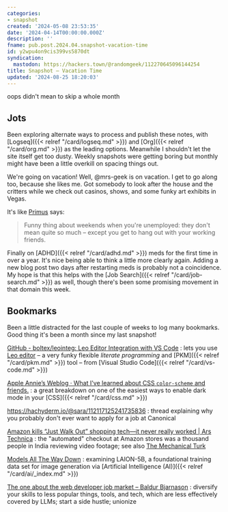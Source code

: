 ```yaml
---
categories:
- snapshot
created: '2024-05-08 23:53:35'
date: '2024-04-14T00:00:00.000Z'
description: ''
fname: pub.post.2024.04.snapshot-vacation-time
id: y2wpu4on9cis399vs5870dt
syndication:
  mastodon: https://hackers.town/@randomgeek/112270645096144254
title: Snapshot — Vacation Time
updated: '2024-08-25 18:20:03'
---
```


oops didn't mean to skip a whole month

<!--more-->

## Jots

Been exploring alternate ways to process and publish these notes, with [Logseq]({{< relref "/card/logseq.md" >}}) and [Org]({{< relref "/card/org.md" >}}) as the leading options. Meanwhile I shouldn't let the site itself get too dusty. Weekly snapshots were getting boring but monthly might have been a little overkill on spacing things out.

We're going on vacation! Well, @mrs-geek is on vacation. I get to go along too, because she likes me. Got somebody to look after the house and the critters while we check out casinos, shows, and some funky art exhibits in Vegas.

It's like [Primus](https://song.link/i/927512016) says:

> Funny thing about weekends when you're unemployed: they don't mean quite so much – except you get to hang out with your working friends.

Finally on [ADHD]({{< relref "/card/adhd.md" >}}) meds for the first time in over a year. It's nice being able to think a little more clearly again. Adding a new blog post two days after restarting meds is probably not a coincidence. My hope is that this helps with the [Job Search]({{< relref "/card/job-search.md" >}}) as well, though there's been some promising movement in that domain this week.

## Bookmarks

Been a little distracted for the last couple of weeks to log many bookmarks. Good thing it's been a month since my last snapshot!

[GitHub - boltex/leointeg: Leo Editor Integration with VS Code](https://github.com/boltex/leointeg)
: lets you use [Leo editor](https://leo-editor.github.io/leo-editor/) – a very funky flexible *literate programming* and [PKM]({{< relref "/card/pkm.md" >}}) tool – from [Visual Studio Code]({{< relref "/card/vs-code.md" >}})

[Apple Annie’s Weblog · What I've learned about CSS `color-scheme` and friends.](https://weblog.anniegreens.lol/2024/04/what-ive-learned-about-css-color-scheme-and-system-color)
: a great breakdown on one of the easiest ways to enable dark mode in your [CSS]({{< relref "/card/css.md" >}})

<https://hachyderm.io/@sara/112117125241735836>
: thread explaining why you probably don't ever want to apply for a job at Canonical

[Amazon kills “Just Walk Out” shopping tech—it never really worked | Ars Technica](https://arstechnica.com/gadgets/2024/04/amazon-ends-ai-powered-store-checkout-which-needed-1000-video-reviewers/)
: the "automated" checkout at Amazon stores was a thousand people in India reviewing video footage; see also [The Mechanical Turk](https://en.wikipedia.org/wiki/Mechanical_Turk)

[Models All The Way Down](https://knowingmachines.org/models-all-the-way)
: examining LAION-5B, a foundational training data set for image generation via [Artificial Intelligence (AI)]({{< relref "/card/ai/_index.md" >}})

[The one about the web developer job market – Baldur Bjarnason](https://www.baldurbjarnason.com/2024/the-one-about-the-web-developer-job-market/)
: diversify your skills to less popular things, tools, and tech, which are less effectively covered by LLMs; start a side hustle; unionize